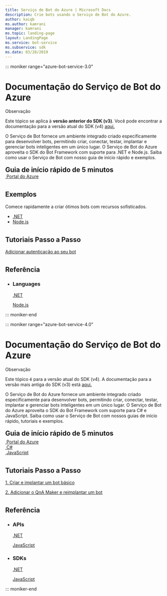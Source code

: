 ```yaml
---
title: Serviço de Bot do Azure | Microsoft Docs
description: Crie bots usando o Serviço de Bot do Azure.
author: kaiqb
ms.author: kamrani
manager: kamrani
ms.topic: landing-page
layout: LandingPage
ms.service: bot-service
ms.subservice: sdk
ms.date: 03/28/2019
---
```

::: moniker range="azure-bot-service-3.0"

<div class="content">
    <h1>Documentação do Serviço de Bot do Azure</h1>
    <div class="alert is-info">
        <p class="alert-title"><span class="docon docon-status-error-outline"></span> Observação</p>
        <p>Este tópico se aplica à <strong>versão anterior do SDK (v3)</strong>. Você pode encontrar a documentação para a versão atual do SDK (v4) <a href="https://docs.microsoft.com/en-us/azure/bot-service/?view=azure-bot-service-4.0" data-linktype="external">aqui.</a></p>
    </div>
    <div class="intro" style="min-width: 200px">
        <p>O Serviço de Bot fornece um ambiente integrado criado especificamente para desenvolver bots, permitindo criar, conectar, testar, implantar e gerenciar bots inteligentes em um único lugar. O Serviço de Bot do Azure aproveita o SDK do Bot Framework com suporte para .NET e Node.js. Saiba como usar o Serviço de Bot com nosso guia de início rápido e exemplos.</p>
    </div>
<h2 style="margin-top: 18px; margin-bottom: 0px;">Guia de início rápido de 5 minutos</h2>
<div class="ico48Case">
    <div class="ico48Link">
        <a href="/bot-framework/bot-service-quickstart">
            <img src="media/index/azure_portal.png" alt="">
            <span>Portal do Azure</span>
        </a>
    </div>
</div>
 
<h2 style="margin-top: 36px">Exemplos</h2>
<p>Comece rapidamente a criar ótimos bots com recursos sofisticados.</p>
<ul>
    <li><a href="https://github.com/Microsoft/BotBuilder-Samples/tree/v3-sdk-samples/CSharp">.NET</a></li>
    <li><a href="https://github.com/Microsoft/BotBuilder-Samples/tree/v3-sdk-samples/Node">Node.js</a></li>
</ul>
<h2 style="margin-top: 36px">Tutoriais Passo a Passo</h2>
<p> <a href="/bot-framework/bot-builder-tutorial-authentication">Adicionar autenticação ao seu bot</a> </p>
<h2 style="margin-top: 36px">Referência</h2>
<ul class="panelContent cardsD">
    <li>
        <div class="cardSize">
            <div class="cardPadding">
                <div class="card">
                    <div class="cardText">
                        <h3>Languages</h3>
                        <p><a href="/dotnet/api/?view=botbuilder-3.12.2.4">.NET</a></p>
                        <p><a href="https://docs.botframework.com/en-us/node/builder/chat-reference/modules/_botbuilder_d_.html">Node.js</a></p>
                    </div>
                </div>
            </div>
        </div>
    </li>
</ul>
</div>


::: moniker-end

::: moniker range="azure-bot-service-4.0"

<div class="content">
    <h1>Documentação do Serviço de Bot do Azure</h1>
    <div class="alert is-info">
        <p class="alert-title"><span class="docon docon-status-error-outline"></span> Observação</p>
        <p>Este tópico é para a versão atual do SDK (v4). A documentação para a versão mais antiga do SDK (v3) está <a href="https://docs.microsoft.com/en-us/azure/bot-service/?view=azure-bot-service-3.0" data-linktype="external">aqui.</a></p>
    </div>
    <div class="intro" style="min-width: 200px">
        <p>O Serviço de Bot do Azure fornece um ambiente integrado criado especificamente para desenvolver bots, permitindo criar, conectar, testar, implantar e gerenciar bots inteligentes em um único lugar. O Serviço de Bot do Azure aproveita o SDK do Bot Framework com suporte para C# e JavaScript. Saiba como usar o Serviço de Bot com nossos guias de início rápido, tutoriais e exemplos.
</p>
</div>

<h2 style="margin-top: 18px; margin-bottom: 0px;">Guia de início rápido de 5 minutos</h2>
<p style="margin-top: 6px; margin-bottom: 6px;"></p>
<div class="ico48Case">
    <div class="ico48Link">
        <a href="/bot-framework/bot-service-quickstart">
            <img src="media/index/azure_portal.png" alt="">
            <span>Portal do Azure</span>
        </a>
    </div>
    <div class="ico48Link">
        <a href="/bot-framework/dotnet/bot-builder-dotnet-sdk-quickstart">
            <img src="v4sdk/media/logo_csharp.svg" alt="">
            <span>C&#35;</span>
        </a>
    </div>
    <div class="ico48Link">
        <a href="/bot-framework/javascript/bot-builder-javascript-quickstart">
            <img src="v4sdk/media/logo_js.svg" alt="">
            <span>JavaScript</span>
        </a>
    </div>
</div>

<h2 style="margin-top: 36px">Tutoriais Passo a Passo</h2>
<p><a href="/bot-framework/bot-builder-tutorial-basic-deploy">1. Criar e implantar um bot básico</a></p>
<p><a href="/bot-framework/bot-builder-tutorial-add-qna">2. Adicionar o QnA Maker e reimplantar um bot</a></p>
<h2 style="margin-top: 36px">Referência</h2>
<ul class="panelContent cardsD">
    <li>
        <div class="cardSize">
            <div class="cardPadding">
                <div class="card">
                    <div class="cardText">
                        <h3>APIs</h3>
                        <p><a href="https://aka.ms/dotnetsdk4">.NET</a></p>
                        <p><a href="https://aka.ms/jssdk4">JavaScript</a></p>
                    </div>
                </div>
            </div>
        </div>
    </li>
    <li>
        <div class="cardSize">
            <div class="cardPadding">
                <div class="card">
                    <div class="cardText">
                        <h3>SDKs</h3>
                        <p><a href="https://github.com/Microsoft/botbuilder-dotnet">.NET</a></p>
                        <p><a href="https://github.com/Microsoft/botbuilder-js">JavaScript</a></p>
                    </div>
                </div>
            </div>
        </div>
    </li>
</ul>
</div>

::: moniker-end
